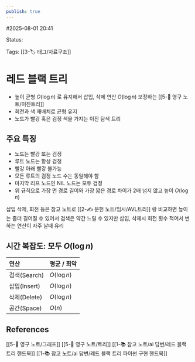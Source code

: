 ```yaml
---
publish: true
---
```

#2025-08-01 20:41

Status: 

Tags: [[3-🏷️ 태그/자료구조]]

# 레드 블랙 트리
- 높이 균형  $O(\log n)$ 로 유지해서 삽입, 삭제 연산  $O(\log n)$ 보장하는 [[5-💎 영구 노트/이진트리]]
- 회전과 색 재배치로 균형 유지
- 노드가 빨강 혹은 검정 색을 가지는 이진 탐색 트리

## 주요 특징
- 노드는 빨강 또는 검정
- 루트 노드는 항상 검정
- 빨강 아래 빨강 불가능
- 모든 루트의 검정 노드 수는 동일해야 함
- 마지막 리프 노드인 NIL 노드는 모두 검정
- 위 규칙으로 가장 먼 경로 길이와 가장 짧은 경로 차이가 2배 넘지 않고 높이  $O(\log n)$ 

삽입 삭제, 회전 등은 참고 노트로
[[2-✍️ 문헌 노트/임시/AVL트리]] 랑 비교하면 높이는 좀더 길어질 수 있어서 검색은 약간 느릴 수 있지만 
삽입, 삭제시 회전 횟수 적어서 변하는 연산이 자주 날때 유리

## 시간 복잡도: 모두 $O(\log n)$

| 연산         | 평균 / 최악     |
| :--------- | :---------- |
| 검색(Search) | $O(\log n)$ |
| 삽입(Insert) | $O(\log n)$ |
| 삭제(Delete) | $O(\log n)$ |
| 공간(Space)  | $O(n)$      |


## References
 [[5-💎 영구 노트/그래프]]
 [[5-💎 영구 노트/트리]]
[[1-📚 참고 노트/ai 답변/레드 블랙 트리 핸드북]]
[[1-📚 참고 노트/ai 답변/레드 블랙 트리 파이썬 구현 핸드북]]